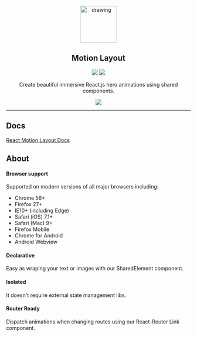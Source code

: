 <p align="center">
  <img src="http://motion-layout.azurewebsites.net/img/logo.png" alt="drawing" width="100"/>
</p>

<h2 align="center">Motion Layout</h2>

<p align="center">
  <a href="https://www.npmjs.com/package/react-motion-layout"><img src="https://img.shields.io/npm/v/react-motion-layout?style=flat-square"></a>
  <a href="https://bundlephobia.com/result?p=react-motion-layout@0.0.3"><img src="https://img.shields.io/bundlephobia/min/react-motion-layout?style=flat-square"></a>
</p>


<p align="center">Create beautiful immersive React.js hero animations using shared components.</p>
<p align="center">
  <img src="https://media.giphy.com/media/Q5zrIAoOORc2SPttc1/giphy.gif">
</p>

___

## Docs
[React Motion Layout Docs](https://motion-layout.azurewebsites.net/)

## About

#### Browser support
Supported on modern versions of all major browsers including:

- Chrome 56+
- Firefox 27+
- IE10+ (including Edge)
- Safari (iOS) 7.1+
- Safari (Mac) 9+
- Firefox Mobile
- Chrome for Android
- Android Webview

#### Declarative
Easy as wraping your text or images with our SharedElement component.

#### Isolated
It doesn't require external state management libs.

#### Router Ready
Dispatch animations when changing routes using our React-Router Link component.
